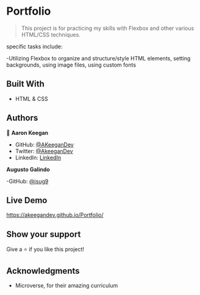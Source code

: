 # Portfolio

> This project is for practicing my skills with Flexbox and other various HTML/CSS techniques.

specific tasks include:

-Utilizing Flexbox to organize and structure/style HTML elements, setting backgrounds, using image files, using custom fonts


## Built With

- HTML & CSS





## Authors

👤 **Aaron Keegan**

- GitHub: [@AKeeganDev](https://github.com/AKeeganDev)
- Twitter: [@AkeeganDev](https://twitter.com/AkeeganDev)
- LinkedIn: [LinkedIn](https://linkedin.com/in/AKeeganDev)

**Augusto Galindo**

-GitHub: [@jsug9](https://github.com/jsug9)

## Live Demo

https://akeegandev.github.io/Portfolio/

## Show your support

Give a ⭐️ if you like this project!

## Acknowledgments

- Microverse, for their amazing curriculum
